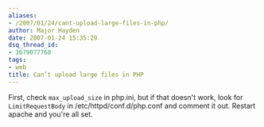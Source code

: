 ```yaml
---
aliases:
- /2007/01/24/cant-upload-large-files-in-php/
author: Major Hayden
date: 2007-01-24 15:35:29
dsq_thread_id:
- 3679077768
tags:
- web
title: Can’t upload large files in PHP
---
```


First, check `max_upload_size` in php.ini, but if that doesn't work, look for `LimitRequestBody` in /etc/httpd/conf.d/php.conf and comment it out. Restart apache and you're all set.